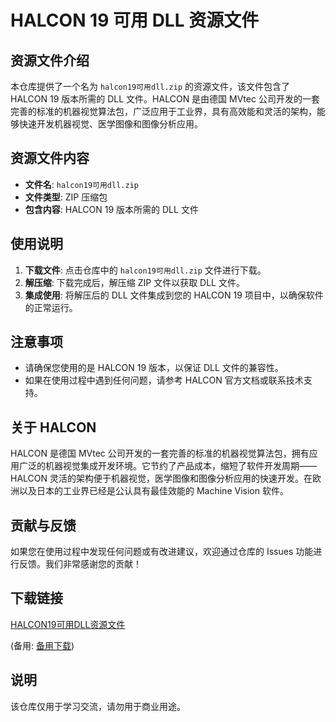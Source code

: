 # HALCON 19 可用 DLL 资源文件

## 资源文件介绍

本仓库提供了一个名为 `halcon19可用dll.zip` 的资源文件，该文件包含了 HALCON 19 版本所需的 DLL 文件。HALCON 是由德国 MVtec 公司开发的一套完善的标准的机器视觉算法包，广泛应用于工业界，具有高效能和灵活的架构，能够快速开发机器视觉、医学图像和图像分析应用。

## 资源文件内容

- **文件名**: `halcon19可用dll.zip`
- **文件类型**: ZIP 压缩包
- **包含内容**: HALCON 19 版本所需的 DLL 文件

## 使用说明

1. **下载文件**: 点击仓库中的 `halcon19可用dll.zip` 文件进行下载。
2. **解压缩**: 下载完成后，解压缩 ZIP 文件以获取 DLL 文件。
3. **集成使用**: 将解压后的 DLL 文件集成到您的 HALCON 19 项目中，以确保软件的正常运行。

## 注意事项

- 请确保您使用的是 HALCON 19 版本，以保证 DLL 文件的兼容性。
- 如果在使用过程中遇到任何问题，请参考 HALCON 官方文档或联系技术支持。

## 关于 HALCON

HALCON 是德国 MVtec 公司开发的一套完善的标准的机器视觉算法包，拥有应用广泛的机器视觉集成开发环境。它节约了产品成本，缩短了软件开发周期——HALCON 灵活的架构便于机器视觉，医学图像和图像分析应用的快速开发。在欧洲以及日本的工业界已经是公认具有最佳效能的 Machine Vision 软件。

## 贡献与反馈

如果您在使用过程中发现任何问题或有改进建议，欢迎通过仓库的 Issues 功能进行反馈。我们非常感谢您的贡献！

## 下载链接
[HALCON19可用DLL资源文件](https://pan.quark.cn/s/adb22fe7d75a) 

(备用: [备用下载](https://pan.baidu.com/s/1vDNGyaqDYfwxo057jL9dXQ?pwd=1234))

## 说明

该仓库仅用于学习交流，请勿用于商业用途。
